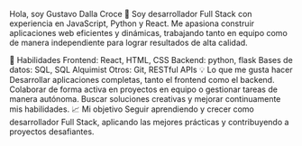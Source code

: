 Hola, soy Gustavo Dalla Croce 👋
Soy desarrollador Full Stack con experiencia en JavaScript, Python y React. Me apasiona construir aplicaciones web eficientes y dinámicas, trabajando tanto en equipo como de manera independiente para lograr resultados de alta calidad.

🚀 Habilidades
Frontend: React, HTML, CSS
Backend: python, flask
Bases de datos: SQL, SQL Alquimist
Otros: Git, RESTful APIs
💡 Lo que me gusta hacer
Desarrollar aplicaciones completas, tanto el frontend como el backend.
Colaborar de forma activa en proyectos en equipo o gestionar tareas de manera autónoma.
Buscar soluciones creativas y mejorar continuamente mis habilidades.
📈 Mi objetivo
Seguir aprendiendo y crecer como desarrollador Full Stack, aplicando las mejores prácticas y contribuyendo a proyectos desafiantes.



